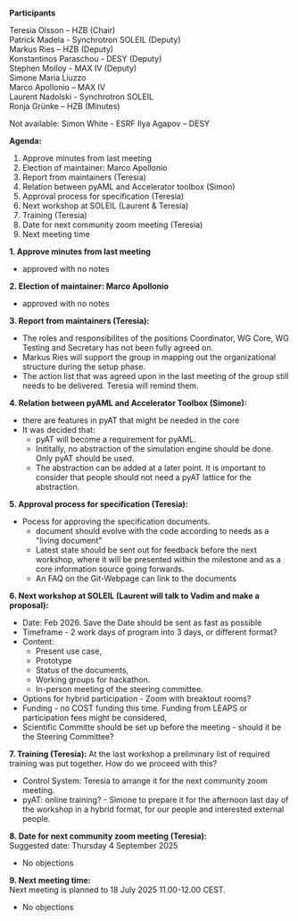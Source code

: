 **Participants**

Teresia Olsson – HZB (Chair)  
Patrick Madela - Synchrotron SOLEIL (Deputy)   
Markus Ries – HZB (Deputy)  
Konstantinos Paraschou - DESY (Deputy)  
Stephen Molloy - MAX IV (Deputy)   
Simone Maria Liuzzo  
Marco Apollonio – MAX IV   
Laurent Nadolski - Synchrotron SOLEIL  
Ronja Grünke – HZB (Minutes)  

Not available:
Simon White - ESRF
Ilya Agapov – DESY


**Agenda:**
<ol>
	<li>Approve minutes from last meeting</li>  
	<li>Election of maintainer: Marco Apollonio</li>  
	<li>Report from maintainers (Teresia)</li>    
	<li>Relation between pyAML and Accelerator toolbox (Simon)</li>   
	<li>Approval process for specification (Teresia)</li> 
	<li>Next workshop at SOLEIL (Laurent & Teresia)</li> 
	<li>Training (Teresia)</li> 
	<li>Date for next community zoom meeting (Teresia)</li>
	<li>Next meeting time</li>
</ol> 




**1. Approve minutes from last meeting**  
- approved with no notes

**2. Election of maintainer: Marco Apollonio**   
- approved with no notes 
	
**3. Report from maintainers (Teresia):**   
- The roles and responsibilites of the positions Coordinator, WG Core, WG Testing and Secretary has not been fully agreed on.
- Markus Ries will support the group in mapping out the organizational structure during the setup phase.
- The action list that was agreed upon in the last meeting of the group still needs to be delivered. Teresia will remind them. 
	

**4. Relation between pyAML and Accelerator Toolbox (Simone):**  
- there are features in pyAT that might be needed in the core
- It was decided that:
	- pyAT will become a requirement for pyAML.
	- Inititally, no abstraction of the simulation engine should be done. Only pyAT should be used.
	- The abstraction can be added at a later point. It is important to consider that people should not need a pyAT lattice for the abstraction. 
	
	
**5. Approval process for specification (Teresia):**
- Pocess for approving the specification documents. 
	- document should evolve with the code according to needs as a "living document"
	- Latest state should be sent out for feedback before the next workshop, where it will be presented within the milestone and as a core information source going forwards. 
	- An FAQ on the Git-Webpage can link to the documents
		
	
**6. Next workshop at SOLEIL (Laurent will talk to Vadim and make a proposal):**
- Date: Feb 2026. Save the Date should be sent as fast as possible
- Timeframe - 2 work days of program into 3 days, or different format?
- Content:  
	- Present use case,  
	- Prototype  
	- Status of the documents,  
	- Working groups for hackathon.  
	- In-person meeting of the steering committee.  
- Options for hybrid participation - Zoom with breaktout rooms?
- Funding - no COST funding this time. Funding from LEAPS or participation fees might be considered,
- Scientific Committe should be set up before the meeting - should it be the Steering Committee? 
		
		
**7. Training (Teresia):**
At the last workshop a preliminary list of required training was put together. How do we proceed with this?   
- Control System: Teresia to arrange it for the next community zoom meeting.
- pyAT: online training? - Simone to prepare it for the afternoon last day of the workshop in a hybrid format, for our people and interested external people.  
	
	
**8. Date for next community zoom meeting (Teresia):**  
Suggested date: Thursday 4 September 2025   
- No objections  
	
**9. Next meeting time:**  
Next meeting is planned to 18 July 2025 11.00-12.00 CEST.   
- No objections   
